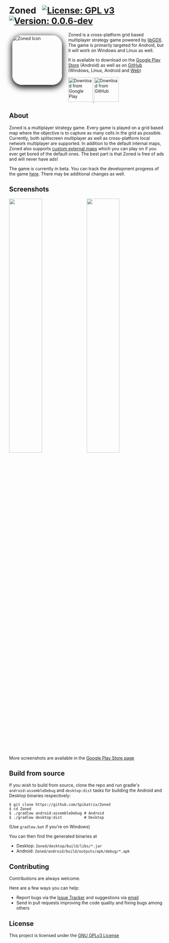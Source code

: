 # Zoned &nbsp; [![License: GPL v3](https://img.shields.io/badge/License-GPL%20v3-blue.svg)](https://www.gnu.org/licenses/gpl-3.0) [![Version: 0.0.6-dev](https://img.shields.io/badge/version-0.0.6--dev-orange)](https://github.com/Spikatrix/Zoned/releases/tag/v0.0.6-dev)

<img src="https://i.stack.imgur.com/cunrq.png" alt="Zoned Icon" align="left" style="margin: 10px 20px 10px 10px; border-radius: 20%; box-shadow: 0 6px 20px 2px black" height="162px">

Zoned is a cross-platform grid based multiplayer strategy game powered by [libGDX][libGDX]. The game is primarily targeted for Android, but it will work on Windows and Linux as well.

It is available to download on the [Google Play Store][play_store_page] (Android) as well as on [GitHub][github_release_page] (Windows, Linux, Android and [Web][gwt_release_page])

<p>
	<a href="https://play.google.com/store/apps/details?id=com.cg.zoned">
		<img src="https://play.google.com/intl/en_us/badges/images/generic/en_badge_web_generic.png" alt="Download from Google Play" height="80px">
	</a>
	<a href="https://github.com/Spikatrix/Zoned/releases">
		<img src="https://i.stack.imgur.com/S4MQt.png" alt="Download from GitHub" height="80px">
	</a>
</p>

## About

Zoned is a multiplayer strategy game. Every game is played on a grid based map where the objective is to capture as many cells in the grid as possible. Currently, both splitscreen multiplayer as well as cross-platform local network multiplayer are supported. In addition to the default internal maps, Zoned also supports [custom external maps][custom_external_map_wiki] which you can play on if you ever get bored of the default ones. The best part is that Zoned is free of ads and will never have ads!

The game is currently in beta. You can track the development progress of the game [here][beta_work]. There may be additional changes as well.

## Screenshots

<img src="https://user-images.githubusercontent.com/12792882/112144302-0a42bf80-8bff-11eb-8390-aadf9f4bcabf.png" width="46%"> &nbsp; &nbsp;
<img src="https://user-images.githubusercontent.com/12792882/112144297-07e06580-8bff-11eb-87c9-e9e2f39318f0.png" width="46%"> &nbsp; &nbsp;

More screenshots are available in the [Google Play Store page][play_store_page]

## Build from source

If you wish to build from source, clone the repo and run gradle's `android:assembleDebug` and `desktop:dist` tasks for building the Android and Desktop binaries respectively:

    $ git clone https://github.com/Spikatrix/Zoned
    $ cd Zoned
    $ ./gradlew android:assembleDebug # Android
    $ ./gradlew desktop:dist          # Desktop

(Use `gradlew.bat` if you're on Windows)

You can then find the generated binaries at
 - Desktop: `Zoned/desktop/build/libs/*.jar`
 - Android: `Zoned/android/build/outputs/apk/debug/*.apk`

## Contributing

Contributions are always welcome.

Here are a few ways you can help:
 * Report bugs via the [Issue Tracker][issue_tracker] and suggestions via [email][email_feedback]
 * Send in pull requests improving the code quality and fixing bugs among others

## License

This project is licensed under the [GNU GPLv3 License][project_license]

<!-- Link references -->
[libGDX]: https://github.com/libgdx/libgdx
[play_store_page]: https://play.google.com/store/apps/details?id=com.cg.zoned
[github_release_page]: https://github.com/Spikatrix/Zoned/releases
[gwt_release_page]: https://spikatrix.github.io/Zoned/
[beta_work]: https://github.com/Spikatrix/Zoned/projects/1
[issue_tracker]: https://github.com/Spikatrix/Zoned/issues
[email_feedback]: mailto:cg.devworks@gmail.com?subject=Zoned+Feedback&body=Your+feedback+here
[custom_external_map_wiki]: https://github.com/Spikatrix/Zoned/wiki/Custom-External-Maps
[project_license]: https://github.com/Spikatrix/Zoned/blob/master/LICENSE

